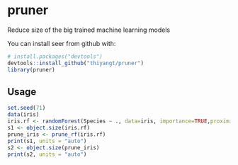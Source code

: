 # pruner
Reduce size of the big trained machine learning models


You can install seer from github with:

```r
# install.packages("devtools")
devtools::install_github("thiyangt/pruner")
library(pruner)
```

## Usage

```r
set.seed(71)
data(iris)
iris.rf <- randomForest(Species ~ ., data=iris, importance=TRUE,proximity=TRUE)
s1 <- object.size(iris.rf)
prune_iris <- prune_rf(iris.rf)
print(s1, units = "auto")
s2 <- object.size(prune_iris)
print(s2, units = "auto")

```
